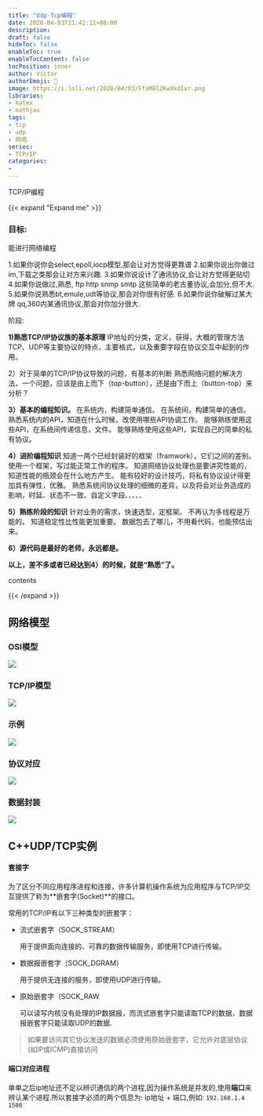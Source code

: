 ```yaml
---
title: "Udp-Tcp编程"
date: 2020-04-03T21:42:11+08:00
description:
draft: false
hideToc: false
enableToc: true
enableTocContent: false
tocPosition: inner
author: Victor
authorEmoji: 👻
image: https://i.loli.net/2020/04/03/FfoM8l2KwXkdIxr.png
libraries:
- katex
- mathjax
tags:
- tcp
- udp
- 网络
series:
- TCP/IP
categories:
-
---
```






TCP/IP编程

<!--more-->



{{< expand "Expand me" >}}

### 目标:

能进行网络编程

1.如果你说你会select,epoll,iocp模型,那会让对方觉得更靠谱
2.如果你说出你做过im,下载之类那会让对方来兴趣.
3.如果你说设计了通讯协议,会让对方觉得更贴切
4.如果你说做过,熟悉, ftp http snmp smtp 这些简单的老古董协议,会加分,但不大.
5.如果你说熟悉bt,emule,udt等协议,那会对你很有好感.
6.如果你说你破解过某大牌 qq,360内某通讯协议,那会对你加分很大.

阶段:

**1)熟悉TCP/IP协议族的基本原理**
IP地址的分类，定义，获得，大概的管理方法
TCP、UDP等主要协议的特点，主要格式，以及重要字段在协议交互中起到的作用。

2）对于简单的TCP/IP协议导致的问题，有基本的判断
熟悉网络问题的解决方法，一个问题，应该是由上而下（top-button），还是由下而上（button-top）来分析？

**3）基本的编程知识。**
在系统内，构建简单通信。
在系统间，构建简单的通信。
熟悉系统内的API，知道在什么时候，改使用哪些API协调工作。
能够熟练使用这些API，在系统间传递信息，文件。
能够熟练使用这些API，实现自己的简单的私有协议。

**4）进阶编程知识**
知道一两个已经封装好的框架（framwork），它们之间的差别。
使用一个框架，写过能正常工作的程序。
知道网络协议处理也是要讲究性能的，知道性能的瓶颈会在什么地方产生。
能有较好的设计技巧，将私有协议设计得更加具有弹性，优雅。
熟悉系统间协议处理的细微的差异，以及将会对业务造成的影响，时延、状态不一致、自定义字段、、、、、

**5）熟练阶段的知识**
针对业务的需求，快速选型，定框架。
不再认为多线程是万能的。
知道稳定性比性能更加重要。
数据包去了哪儿，不用看代码，也能预估出来。

**6）源代码是最好的老师，永远都是。**

**以上，差不多或者已经达到4）的时候，就是“熟悉”了。**

contents

{{< /expand >}}

## 网络模型

### OSI模型

![](https://i.loli.net/2020/04/03/5JOsFazQ2Xl3V7N.png)

### TCP/IP模型

![](https://i.loli.net/2020/04/03/AXoVFsOk5lrBiJt.png)



### 示例

![](https://i.loli.net/2020/04/03/uL3EYaxQCty9JmP.png)

### 协议对应

![](https://i.loli.net/2020/04/03/OCMKFyAoNvbmDwQ.png)

### 数据封装

![](https://i.loli.net/2020/04/03/8ZFcK6OiEvdejAp.png)



## C++UDP/TCP实例

#### 套接字

为了区分不同应用程序进程和连接，许多计算机操作系统为应用程序与TCP/IP交互提供了称为**嵌套字(Socket)**的接口。

常用的TCP/IP有以下三种类型的嵌套字：

* 流式嵌套字（SOCK_STREAM）

  用于提供面向连接的、可靠的数据传输服务，即使用TCP进行传输。

* 数据报嵌套字（SOCK_DGRAM）

  用于提供无连接的服务，即使用UDP进行传输。

* 原始嵌套字（SOCK_RAW

  可以读写内核没有处理的IP数据报，而流式嵌套字只能读取TCP的数据，数据报嵌套字只能读取UDP的数据.

> 如果要访问其它协议发送的数据必须使用原始嵌套字，它允许对底层协议(如IP或ICMP)直接访问

#### 端口对应进程

单单之后ip地址还不足以辨识通信的两个进程,因为操作系统是并发的,使用**端口**来辨认某个进程.所以套接字必须的两个信息为: ip地址 + 端口,例如: `192.168.1.4 1500`





